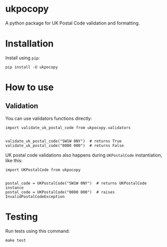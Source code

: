 # ukpocopy

A python package for UK Postal Code validation and formatting.

# Installation

Install using `pip`:

```
pip install -U ukpocopy
```

# How to use

## Validation
You can use validators functions directly:
```
import validate_uk_postal_code from ukpocopy.validators


validate_uk_postal_code("SW1W 0NY")  # returns True
validate_uk_postal_code("0000 000")  # returns False
```

UK postal code validations also happens during `UKPostalCode` instantiation, like this:
```
import UKPostalCode from ukpocopy


postal_code = UKPostalCode("SW1W 0NY")  # returns UKPostalCode instance
postal_code = UKPostalCode("0000 000")  # raises InvalidPostalCodeException
```

# Testing
Run tests using this command:
```
make test
```
